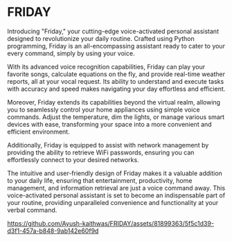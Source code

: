 # FRIDAY

Introducing "Friday," your cutting-edge voice-activated personal assistant designed to revolutionize your daily routine. Crafted using Python programming, Friday is an all-encompassing assistant ready to cater to your every command, simply by using your voice.

With its advanced voice recognition capabilities, Friday can play your favorite songs, calculate equations on the fly, and provide real-time weather reports, all at your vocal request. Its ability to understand and execute tasks with accuracy and speed makes navigating your day effortless and efficient.

Moreover, Friday extends its capabilities beyond the virtual realm, allowing you to seamlessly control your home appliances using simple voice commands. Adjust the temperature, dim the lights, or manage various smart devices with ease, transforming your space into a more convenient and efficient environment.

Additionally, Friday is equipped to assist with network management by providing the ability to retrieve WiFi passwords, ensuring you can effortlessly connect to your desired networks.

The intuitive and user-friendly design of Friday makes it a valuable addition to your daily life, ensuring that entertainment, productivity, home management, and information retrieval are just a voice command away. This voice-activated personal assistant is set to become an indispensable part of your routine, providing unparalleled convenience and functionality at your verbal command.

https://github.com/Ayush-kaithwas/FRIDAY/assets/81899363/5f5c1d39-d3f1-457a-b848-9ab142e60f9d
